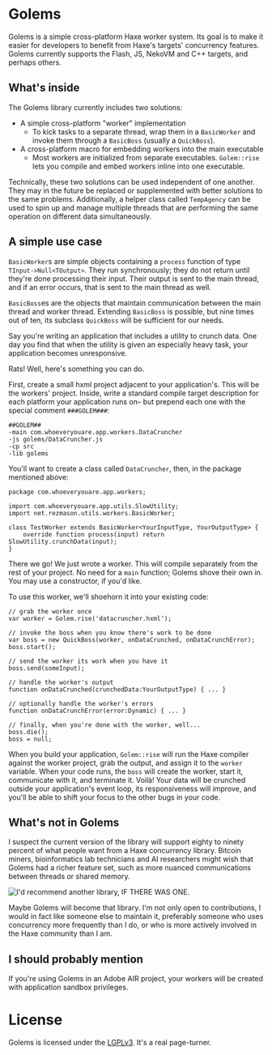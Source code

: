 Golems
======

Golems is a simple cross-platform Haxe worker system. Its goal is to make it easier for developers to benefit from Haxe's targets' concurrency features.
Golems currently supports the Flash, JS, NekoVM and C++ targets, and perhaps others.

What's inside
-------------

The Golems library currently includes two solutions:

* A simple cross-platform "worker" implementation
    - To kick tasks to a separate thread, wrap them in a `BasicWorker` and invoke them through a `BasicBoss` (usually a `QuickBoss`).
* A cross-platform macro for embedding workers into the main executable
    - Most workers are initialized from separate executables. `Golem::rise` lets you compile and embed workers inline into one executable.

Technically, these two solutions can be used independent of one another. They may in the future be replaced or supplemented with better solutions to the same problems. Additionally, a helper class called `TempAgency` can be used to spin up and manage multiple threads that are performing the same operation on different data simultaneously.


A simple use case
-----------------

`BasicWorker`s are simple objects containing a `process` function of type `TInput->Null<TOutput>`. They run synchronously; they do not return until they're done processing their input. Their output is sent to the main thread, and if an error occurs, that is sent to the main thread as well.

`BasicBoss`es are the objects that maintain communication between the main thread and worker thread. Extending `BasicBoss` is possible, but nine times out of ten, its subclass `QuickBoss` will be sufficient for our needs.

Say you're writing an application that includes a utility to crunch data. One day you find that when the utility is given an especially heavy task, your application becomes unresponsive.

Rats! Well, here's something you can do.

First, create a small hxml project adjacent to your application's. This will be the workers' project. Inside, write a standard compile target description for each platform your application runs on– but prepend each one with the special comment `###GOLEM###`:

    ##GOLEM##
    -main com.whoeveryouare.app.workers.DataCruncher
    -js golems/DataCruncher.js
    -cp src
    -lib golems

You'll want to create a class called `DataCruncher`, then, in the package mentioned above:

    package com.whoeveryouare.app.workers;

    import com.whoeveryouare.app.utils.SlowUtility;
    import net.rezmason.utils.workers.BasicWorker;

    class TestWorker extends BasicWorker<YourInputType, YourOutputType> {
        override function process(input) return SlowUtility.crunchData(input);
    }

There we go! We just wrote a worker. This will compile separately from the rest of your project. No need for a `main` function; Golems shove their own in. You may use a constructor, if you'd like.

To use this worker, we'll shoehorn it into your existing code:

    // grab the worker once
    var worker = Golem.rise('datacruncher.hxml');

    // invoke the boss when you know there's work to be done
    var boss = new QuickBoss(worker, onDataCrunched, onDataCrunchError);
    boss.start();

    // send the worker its work when you have it
    boss.send(someInput);

    // handle the worker's output
    function onDataCrunched(crunchedData:YourOutputType) { ... }

    // optionally handle the worker's errors
    function onDataCrunchError(error:Dynamic) { ... }

    // finally, when you're done with the worker, well...
    boss.die();
    boss = null;


When you build your application, `Golem::rise` will run the Haxe compiler against the worker project, grab the output, and assign it to the `worker` variable. When your code runs, the `boss` will create the worker, start it, communicate with it, and terminate it. Voilà! Your data will be crunched outside your application's event loop, its responsiveness will improve, and you'll be able to shift your focus to the other bugs in your code.


What's not in Golems
--------------------

I suspect the current version of the library will support eighty to ninety percent of what people want from a Haxe concurrency library. Bitcoin miners, bioinformatics lab technicians and AI researchers might wish that Golems had a richer feature set, such as more nuanced communications between threads or shared memory.

![I'd recommend another library, IF THERE WAS ONE.](http://i.imgur.com/CP0oX7s.gif)

Maybe Golems will become that library. I'm not only open to contributions, I would in fact like someone else to maintain it, preferably someone who uses concurrency more frequently than I do, or who is more actively involved in the Haxe community than I am.


I should probably mention
-------------------------

If you're using Golems in an Adobe AIR project, your workers will be created with application sandbox privileges.

License
=======

Golems is licensed under the [LGPLv3](LICENSE). It's a real page-turner.
